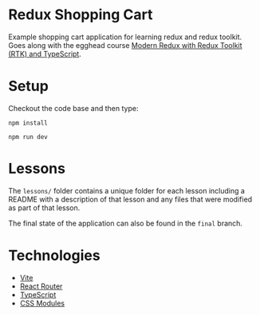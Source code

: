 # Redux Shopping Cart
Example shopping cart application for learning redux and redux toolkit. Goes along with the egghead course <a href="https://app.egghead.io/playlists/modern-redux-with-redux-toolkit-rtk-and-typescript-64f243c8">Modern Redux with Redux Toolkit (RTK) and TypeScript</a>.

# Setup
Checkout the code base and then type:

`npm install`

`npm run dev`

# Lessons
The `lessons/` folder contains a unique folder for each lesson including a README with a description of that lesson and any files that were modified as part of that lesson.

The final state of the application can also be found in the `final` branch.

# Technologies
 - <a href="https://vitejs.dev/">Vite</a>
 - <a href="https://reactrouter.com/en/main">React Router</a>
 - <a href="https://www.typescriptlang.org/">TypeScript</a>
 - <a href="https://github.com/css-modules/css-modules">CSS Modules</a>
